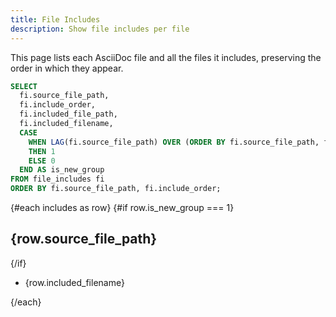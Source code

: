```yaml
---
title: File Includes
description: Show file includes per file
---
```


This page lists each AsciiDoc file and all the files it includes, preserving the order in which they appear.


```sql includes
SELECT
  fi.source_file_path,
  fi.include_order,
  fi.included_file_path,
  fi.included_filename,
  CASE
    WHEN LAG(fi.source_file_path) OVER (ORDER BY fi.source_file_path, fi.include_order) IS DISTINCT FROM fi.source_file_path
    THEN 1
    ELSE 0
  END AS is_new_group
FROM file_includes fi
ORDER BY fi.source_file_path, fi.include_order;
```




{#each includes as row}
  {#if row.is_new_group === 1}
  ## {row.source_file_path}
  {/if}

  - {row.included_filename}

{/each}